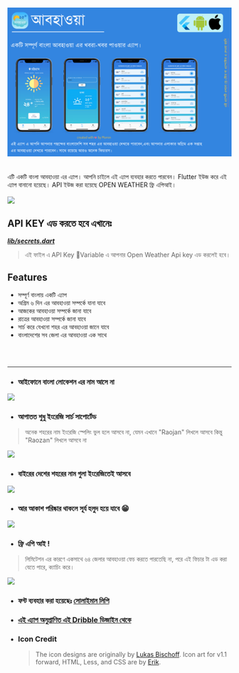 ### <img src="docs/hero-image.png">  
<br>
এটি একটি বাংলা আবহাওয়া এর এ্যাপ। আপনি চাইলে এই এ্যাপ ব্যবহার করতে পারবেন। Flutter ইউজ করে এই এ্যাপ বানানো হয়েছে। API ইউজ করা হয়েছে OPEN WEATHER ফ্রি এপিআই।
<br>
<br>
<img src='docs/app-demo.gif' width='300'>

## API KEY এড করতে হবে এখানেঃ
***[lib/secrets.dart](lib/secrets.dart)***
>এই ফাইল এ API Key Variable এ আপনার Open Weather Api key এড করলেই হবে।

## Features

- সম্পূর্ণ বাংলায় একটি এ্যাপ
- অগ্রিম ৬ দিন এর আবহাওয়া সম্পর্কে যানা যাবে
- আজকের আবহাওয়া সম্পর্কে জানা যাবে
- রাত্রের আবহাওয়া সম্পর্কে জানা যাবে
- সার্চ করে যেখনো শহর এর আবহাওয়া জানে যাবে
- বাংলাদেশের সব জেলা এর আবহাওয়া এক সাথে


<br>
<br>
<hr>

- ### আইফোনে বাংলা লোকেশন এর নাম আসে না

<img src='docs/screenshot-2.png' width='300'>

- ### আপাতত শুধু ইংরেজি সার্চ সাপোর্টেড
> অনেক শহরের নাম ইংরেজি স্পেলিং ভুল হলে আসবে না, যেমন এখানে "Raojan" লিখলে আসবে কিন্তু "Raozan" লিখলে আসবে না

<img src='docs/screenshot-3.png' width='300'>

- ### বাইরের দেশের শহরের নাম গুলা ইংরেজিতেই আসবে

<img src='docs/screenshot-4.png' width='300'>


- ### আর আকাশ পরিষ্কার থাকলে সূর্য হলুদ হয়ে যাবে 😁
<img src='docs/screenshot-5.png' width='300'>

- ### ফ্রি এপি আই !
> লিমিটেশন এর কারণে একসাথে ৬৪ জেলার আবহাওয়া ফেচ করতে পারতেছি না, পরে এই ফিচার টা এড করা যেতে পারে, ক্যাচিং করে। 
<img src='docs/screenshot-7.png' width='300'>


- ### ফন্ট ব্যবহার করা হয়েছেঃ [**সোলাইমান লিপি**](https://www.omicronlab.com/bangla-fonts.html)
- ### [এই এ্যাপ অনুপ্রাণিত এই Dribble ডিজাইন থেকে](https://dribbble.com/shots/14180517-Weatherly-app)
- ### Icon Credit
    >The icon designs are originally by [Lukas Bischoff](http://www.twitter.com/artill). Icon art for v1.1 forward, HTML, Less, and CSS are by [Erik](http://www.helloerik.com).

